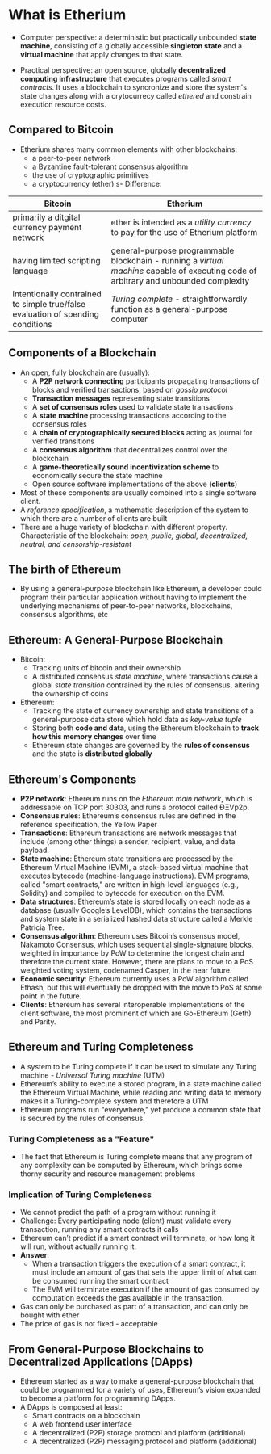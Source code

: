 # **What is Etherium**
- Computer perspective: a deterministic but practically unbounded **state machine**, consisting of a globally accessible **singleton state** and a **virtual machine** that apply changes to that state.

- Practical perspective: an open source, globally **decentralized computing infrastructure** that executes programs called _smart contracts_. It uses a blockchain to syncronize and store the system's state changes along with a crytocurrecy called _ethered_ and constrain execution resource costs.    
## **Compared to Bitcoin**
- Etherium shares many common elements with other blockchains:
  + a peer-to-peer network
  + a Byzantine fault-tolerant consensus algorithm
  + the use of cryptographic primitives
  + a cryptocurrency (ether)
s- Difference:

| Bitcoin      | Etherium |
| ----------- | ----------- |
| primarily a ditgital currency payment network      |ether is intended as a _utility currency_ to pay for the use of Etherium platform        |
| having limited scripting language   | general-purpose programmable blockchain - running a _virtual machine_ capable of executing code of arbitrary and unbounded complexity       |
| intentionally contrained to simple true/false evaluation of spending conditions | _Turing complete_ - straightforwardly function as a general-purpose computer |
## **Components of a Blockchain**
- An open, fully blockchain are (usually):
  + A **P2P network connecting** participants propagating transactions of blocks and verified transactions, based on _gossip protocol_ 
  + **Transaction messages** representing state transitions
  + A **set of consensus roles** used to validate state transactions 
  + A **state machine** processing transactions according to the consensus roles
  + A **chain of cryptographically secured blocks** acting as journal for verified transitions
  + A **consensus algorithm** that decentralizes control over the blockchain
  + A **game-theoretically sound incentivization scheme** to economically secure the state machine
  + Open source software implementations of the above (**clients**)
- Most of these components are usually combined into a single software client.
- A _reference specification_, a mathematic description of the system to which there are a number of clients are built
- There are a huge variety of blockchain with different property. Characteristic of the blockchain: _open, public, global, decentralized, neutral, and censorship-resistant_

## **The birth of Ethereum**
- By using a general-purpose blockchain like Ethereum, a developer could program their particular application without having to implement the underlying mechanisms of peer-to-peer networks, blockchains, consensus algorithms, etc

## **Ethereum: A General-Purpose Blockchain**
- Bitcoin: 
  - Tracking units of bitcoin and their ownership
  - A distributed consensus *state machine*, where transactions cause a global *state transition* contrained by the rules of consensus, altering the ownership of coins
- Ethereum:
  - Tracking the state of currency ownership and state transitions of a general-purpose data store which hold data as *key-value tuple*
  - Storing both **code and data**, using the Ethereum blockchain to **track how this memory changes** over time
  - Ethereum state changes are governed by the **rules of consensus** and the state is **distributed globally**

## **Ethereum's Components**
- **P2P network**: Ethereum runs on the *Ethereum main network*, which is addressable on TCP port 30303, and runs a protocol called ÐΞVp2p.
- **Consensus rules**: Ethereum’s consensus rules are defined in the reference specification, the Yellow Paper
- **Transactions**: Ethereum transactions are network messages that include (among other things) a sender, recipient, value, and data payload.
- **State machine**: Ethereum state transitions are processed by the Ethereum Virtual Machine (EVM), a stack-based virtual machine that executes bytecode (machine-language instructions). EVM programs, called "smart contracts," are written in high-level languages (e.g., Solidity) and compiled to bytecode for execution on the EVM.
- **Data structures**: Ethereum’s state is stored locally on each node as a database (usually Google’s LevelDB), which contains the transactions and system state in a serialized hashed data structure called a Merkle Patricia Tree.
- **Consensus algorithm**: Ethereum uses Bitcoin’s consensus model, Nakamoto Consensus, which uses sequential single-signature blocks, weighted in importance by PoW to determine the longest chain and therefore the current state. However, there are plans to move to a PoS weighted voting system, codenamed Casper, in the near future.
- **Economic security**: Ethereum currently uses a PoW algorithm called Ethash, but this will eventually be dropped with the move to PoS at some point in the future.
- **Clients**: Ethereum has several interoperable implementations of the client software, the most prominent of which are Go-Ethereum (Geth) and Parity.
## **Ethereum and Turing Completeness**
- A system to be Turing complete if it can be used to simulate any Turing machine - _Universal Turing machine_ (UTM)
- Ethereum’s ability to execute a stored program, in a state machine called the Ethereum Virtual Machine, while reading and writing data to memory makes it a Turing-complete system and therefore a UTM
- Ethereum programs run "everywhere," yet produce a common state that is secured by the rules of consensus.
### **Turing Completeness as a "Feature"**
- The fact that Ethereum is Turing complete means that any program of any complexity can be computed by Ethereum, which brings some thorny security and resource management problems
### **Implication of Turing Completeness**
- We cannot predict the path of a program without running it
- Challenge: Every participating node (client) must validate every transaction, running any smart contracts it calls
- Ethereum can’t predict if a smart contract will terminate, or how long it will run, without actually running it.
- **Answer**: 
  - When a transaction triggers the execution of a smart contract, it must include an amount of gas that sets the upper limit of what can be consumed running the smart contract
  - The EVM will terminate execution if the amount of gas consumed by computation exceeds the gas available in the transaction.
- Gas can only be purchased as part of a transaction, and can only be bought with ether
- The price of gas is not fixed - acceptable
## **From General-Purpose Blockchains to Decentralized Applications (DApps)**
- Ethereum started as a way to make a general-purpose blockchain that could be programmed for a variety of uses, Ethereum’s vision expanded to become a platform for programming DApps.
- A DApps is composed at least:
  - Smart contracts on a blockchain
  - A web frontend user interface
  - A decentralized (P2P) storage protocol and platform (additional)
  - A decentralized (P2P) messaging protocol and platform (additional)
